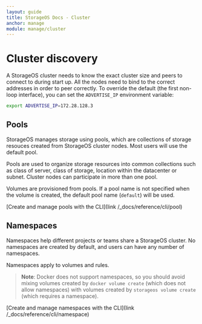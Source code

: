 ```yaml
---
layout: guide
title: StorageOS Docs - Cluster
anchor: manage
module: manage/cluster
---
```


# Cluster discovery

A StorageOS cluster needs to know the exact cluster size and peers to connect to
during start up. All the nodes need to bind to the correct addresses in order to
peer correctly. To override the default (the first non-loop interface), you can
set the `ADVERTISE_IP` environment variable:

```bash
export ADVERTISE_IP=172.28.128.3
```

<!--
## Cluster discovery

The StorageOS discovery service makes it easy to form a cluster using a token, which is supplied to each node. This is available through the [StorageOS CLI](link /_docs/reference/cli).

To get a token:
```bash
$ storageos cluster create
cluster token: 017e4605-3c3a-434d-b4b1-dfe514a9cd0f
```

Supply this cluster ID to all the nodes that you want to join the cluster:
```bash
CLUSTER_ID=017e4605-3c3a-434d-b4b1-dfe514a9cd0f
```

Each node will report that it is waiting for the cluster. Once enough members
are registered, StorageOS will start up.

Alternatively, you can supply the `INITIAL_CLUSTER` environment variable:

```bash
INITIAL_CLUSTER=storageos-1=http://172.28.128.3:2380,storageos-2=http://172.28.128.9:2380,storageos-3=http://172.28.128.15:2380
```
-->

## Pools

StorageOS manages storage using pools, which are collections of storage resouces
created from StorageOS cluster nodes. Most users will use the default pool.

Pools are used to organize storage resources into common collections such as
class of server, class of storage, location within the datacenter or subnet.
Cluster nodes can participate in more than one pool.

Volumes are provisioned from pools.  If a pool name is not specified when the
volume is created, the default pool name (`default`) will be used.

[Create and manage pools with the CLI](link /_docs/reference/cli/pool)

## Namespaces

Namespaces help different projects or teams share a StorageOS cluster. No
namespaces are created by default, and users can have any number of namespaces.

Namespaces apply to volumes and rules.

>**Note**: Docker does not support namespaces, so you should avoid mixing
volumes created by `docker volume create` (which does not allow namespaces) with
volumes created by `storageos volume create` (which requires a namespace).

[Create and manage namespaces with the CLI](link /_docs/reference/cli/namespace)
